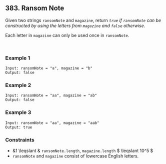 ## 383. Ransom Note

Given two strings `ransomNote` and `magazine`, return *`true` if `ransomNote` can be constructed by using the letters from `magazine` and `false` otherwise.*  
  
Each letter in `magazine` can only be used once in `ransomNote`.

<br>

### Example 1

```
Input: ransomNote = "a", magazine = "b"
Output: false
```

### Example 2

```
Input: ransomNote = "aa", magazine = "ab"
Output: false
```

### Example 3

```
Input: ransomNote = "aa", magazine = "aab"
Output: true
```

### Constraints

* &1 \leqslant & `ransomNote.length`, `magazine.length` $ \leqslant 10^5 $
* `ransomNote` and `magazine` consist of lowercase English letters.
